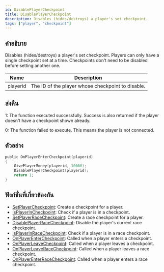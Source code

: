 ```yaml
---
id: DisablePlayerCheckpoint
title: DisablePlayerCheckpoint
description: Disables (hides/destroys) a player's set checkpoint.
tags: ["player", "checkpoint"]
---
```


## คำอธิบาย

Disables (hides/destroys) a player's set checkpoint. Players can only have a single checkpoint set at a time. Checkpoints don't need to be disabled before setting another one.

| Name     | Description                                       |
| -------- | ------------------------------------------------- |
| playerid | The ID of the player whose checkpoint to disable. |

## ส่งคืน

1: The function executed successfully. Success is also returned if the player doesn't have a checkpoint shown already.

0: The function failed to execute. This means the player is not connected.

## ตัวอย่าง

```c
public OnPlayerEnterCheckpoint(playerid)
{
    GivePlayerMoney(playerid, 10000);
    DisablePlayerCheckpoint(playerid);
    return 1;
}
```

## ฟังก์ชั่นที่เกี่ยวข้องกัน

- [SetPlayerCheckpoint](../../scripting/functions/SetPlayerCheckpoint.md): Create a checkpoint for a player.
- [IsPlayerInCheckpoint](../../scripting/functions/IsPlayerInCheckpoint.md): Check if a player is in a checkpoint.
- [SetPlayerRaceCheckpoint](../../scripting/functions/SetPlayerRaceCheckpoint.md): Create a race checkpoint for a player.
- [DisablePlayerRaceCheckpoint](../../scripting/functions/DisablePlayerRaceCheckpoint.md): Disable the player's current race checkpoint.
- [IsPlayerInRaceCheckpoint](../../scripting/functions/IsPlayerInRaceCheckpoint.md): Check if a player is in a race checkpoint.
- [OnPlayerEnterCheckpoint](../../scripting/callbacks/OnPlayerEnterCheckpoint.md): Called when a player enters a checkpoint.
- [OnPlayerLeaveCheckpoint](../../scripting/callbacks/OnPlayerLeaveCheckpoint.md): Called when a player leaves a checkpoint.
- [OnPlayerLeaveRaceCheckpoint](../../scripting/callbacks/OnPlayerLeaveRaceCheckpoint.md): Called when a player leaves a race checkpoint.
- [OnPlayerEnterRaceCheckpoint](../../scripting/callbacks/OnPlayerEnterRaceCheckpoint.md): Called when a player enters a race checkpoint.
